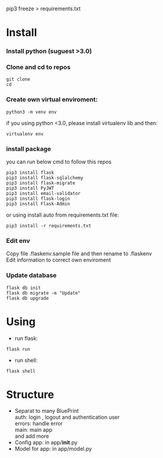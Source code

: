 pip3 freeze > requirements.txt

# Install

### Install python (suguest >3.0)

### Clone and cd to repos
```
git clone 
cd 
```

### Create own virtual enviroment:
```
python3 -m venv env
```
if you using python <3.0, please install virtualenv lib and then:
```
virtualenv env
```
### install package
you can run below cmd to follow this repos
```
pip3 install flask
pip3 install flask-sqlalchemy
pip3 install flask-migrate
pip3 install PyJWT
pip3 install email-validator
pip3 install flask-login
pip3 install Flask-Admin
```
or using install auto from requirements.txt file:
```
pip3 install -r requirements.txt
```
### Edit env
Copy file .flaskenv.sample file and then rename to .flaskenv    
Edit information to correct own enviroment
### Update database
```
flask db init
flask db migrate -m "Update"
flask db upgrade
```


# Using
- run flask:
```
flask run
```
- run shell:
```
flask shell
```

# Structure
- Separat to many BluePrint    
auth: login , logout and authentication user   
errors: handle error    
main: main app   
and add more   
- Config app: in app/__init__.py
- Model for app: in app/model.py  